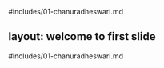 #includes/01-chanuradheswari.md

layout: welcome to first slide
---

#includes/01-chanuradheswari.md
